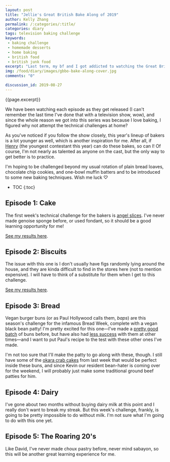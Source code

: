 ```yaml
---
layout: post
title: "Jellie's Great British Bake Along of 2019"
author: Kelly Zhang
permalink: /:categories/:title/
categories: diary
tags: television baking challenge
keywords:
 - baking challenge
 - homemade desserts
 - home baking
 - british food
 - british junk food
excerpt: "Last term, my bf and I got addicted to watching the Great British Bake Off. For Season 10, I've decided to try to follow along with the episodes as they roll out and try my hand at each week's technical challenges."
img: /food/diary/images/gbbo-bake-along-cover.jpg
comments: "0"

discussion_id: 2019-08-27
---
```


{{page.excerpt}}

We have been watching each episode as they get released (I can't remember the last time I've done that with a television show, wow), and since the whole reason we got into this series was because I love baking, I figured why not attempt the technical challenges at home?

As you've noticed if you follow the show closely, this year's lineup of bakers is a lot younger as well, which is another inspiration for me. After all, if [Henry](https://www.instagram.com/henryfabird/) (the youngest contestant this year) can do these bakes, so can I! Of course, I'm not nearly as talented as anyone on the cast, but the only way to get better is to practice.

I'm hoping to be challenged beyond my usual rotation of plain bread loaves, chocolate chip cookies, and one-bowl muffin batters and to be introduced to some new baking techniques. Wish me luck ♡

* TOC
{:toc}

## Episode 1: Cake

The first week's technical challenge for the bakers is [angel slices](/food/diary/gbbo-bake-along-cake/). I've never made genoise sponge before, or used fondant, so it should be a good learning opportunity for me!

[See my results here](/food/diary/gbbo-bake-along-cake/).

## Episode 2: Biscuits

The issue with this one is I don't usually have figs randomly lying around the house, and they are kinda difficult to find in the stores here (not to mention expensive). I will have to think of a substitute for them when I get to this challenge.

[See my results here](/food/diary/gbbo-bake-along-biscuits/).

## Episode 3: Bread

Vegan burger buns (or as Paul Hollywood calls them, *baps*) are this season's challenge for the infamous Bread Week, complete with a vegan black bean patty! I'm pretty excited for this one—I've made a [pretty good batch](/food/foodventures/what-i-ate-jul-1-7/#hamburger-buns) of buns before, but have also had [less success](/food/foodventures/what-i-ate-jun-10-16/#hot-dog-and-hamburger-buns) with them at other times—and I want to put Paul's recipe to the test with these other ones I've made.

I'm not too sure that I'll make the patty to go along with these, though. I still have some of the [okara crab cakes](#) from last week that would be perfect inside these buns, and since Kevin our resident bean-hater is coming over for the weekend, I will probably just make some traditional ground beef patties for him.

## Episode 4: Dairy

I've gone about two months without buying dairy milk at this point and I really don't want to break my streak. But this week's challenge, frankly, is going to be pretty impossible to do without milk. I'm not sure what I'm going to do with this one yet.

## Episode 5: The Roaring 20's

Like David, I've never made choux pastry before, never mind sabayon, so this will be another great learning experience for me.
